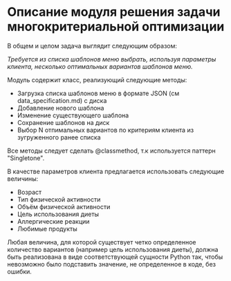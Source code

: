 # Описание модуля решения задачи многокритериальной оптимизации

В общем и целом задача выглядит следующим образом:

*Требуется из списка шаблонов меню выбрать, используя параметры клиента,
несколько оптимальных вариантов шаблонов меню.*

Модуль содержит класс, реализующий следующие методы:
* Загрузка списка шаблонов меню в формате JSON (см data_specification.md) с диска
* Добавление нового шаблона
* Изменение существующего шаблона
* Сохранение шаблонов на диск
* Выбор N отпимальных вариантов по критериям клиента из зугруженного ранее списка

Все методы следует сделать @classmethod, т.к используется паттерн "Singletone".

В качестве параметров клиента предлагается использовать следующие величины:
* Возраст
* Тип физической активности
* Объём физической активности
* Цель использования диеты
* Аллергические реакции
* Любимые продукты

Любая величина, для которой существует четко определенное количество
вариантов (например цель использования диеты), должна быть
реализована в виде соответствующей сущности Python так, чтобы невозможно
было подставить значение, не определенное в коде, без ошибки.